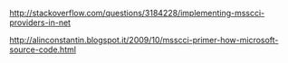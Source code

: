 http://stackoverflow.com/questions/3184228/implementing-msscci-providers-in-net

http://alinconstantin.blogspot.it/2009/10/msscci-primer-how-microsoft-source-code.html
